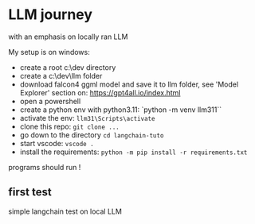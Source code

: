 # LLM journey

with an emphasis on locally ran LLM

My setup is on windows:
- create a root c:\dev directory
- create a c:\dev\llm folder
- download falcon4 ggml model and save it to llm folder, see 'Model Explorer' section on: https://gpt4all.io/index.html
- open a powershell
- create a python env with python3.11: `python -m venv llm311``
- activate the env: `llm31\Scripts\activate`
- clone this repo: `git clone ... `
- go down to the directory `cd langchain-tuto`
- start vscode: `vscode .`
- install the requirements: `python -m pip install -r requirements.txt`

programs should run !

## first test
simple langchain test on local LLM